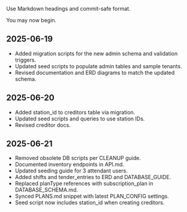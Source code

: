 
Use Markdown headings and commit-safe format.

You may now begin.

## 2025-06-19

- Added migration scripts for the new admin schema and validation triggers.
- Updated seed scripts to populate admin tables and sample tenants.
- Revised documentation and ERD diagrams to match the updated schema.
## 2025-06-20
- Added station_id to creditors table via migration.
- Updated seed scripts and queries to use station IDs.
- Revised creditor docs.
## 2025-06-21
- Removed obsolete DB scripts per CLEANUP guide.
- Documented inventory endpoints in API.md.
- Updated seeding guide for 3 attendant users.
- Added shifts and tender_entries to ERD and DATABASE_GUIDE.
- Replaced planType references with subscription_plan in DATABASE_SCHEMA.md.
- Synced PLANS.md snippet with latest PLAN_CONFIG settings.
- Seed script now includes station_id when creating creditors.
